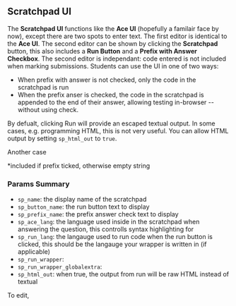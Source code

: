 ## Scratchpad UI
The **Scratchpad UI** functions like the **Ace UI** (hopefully a familair face by now), except there are two spots to enter text. The first editor is identical to the **Ace UI**. The second editor can be shown by clicking the **Scratchpad** button, this also includes a **Run Button** and a **Prefix with Answer Checkbox**. The second editor is independant: code entered is not included when marking submissions. Students can use the UI in one of two ways:
 - When prefix with answer is not checked, only the code in the scratchpad is run
 - When the prefix anser is checked, the code in the scratchpad is appended to the end of their answer, allowing testing in-browser -- without using check.
 
 By defualt, clicking Run will provide an escaped textual output. In some cases, e.g. programming HTML, this is not very useful. You can allow HTML output by setting `sp_html_out` to `true`.

 Another case



 *included if prefix ticked, otherwise empty string
 

### Params Summary

- `sp_name`: the display name of the scratchpad
- `sp_button_name`: the run button text to display
- `sp_prefix_name`: the prefix answer check text to display
- `sp_ace_lang`: the language used inside in the scratchpad when answering the question, this controlls syntax highlighting for
- `sp_run_lang`: the langauge used to run code when the run button is clicked, this should be the langauge your wrapper is written in (if applicable)
- `sp_run_wrapper`: 
- `sp_run_wrapper_globalextra`:
- `sp_html_out`: when true, the output from run will be raw HTML instead of textual

To edit,
